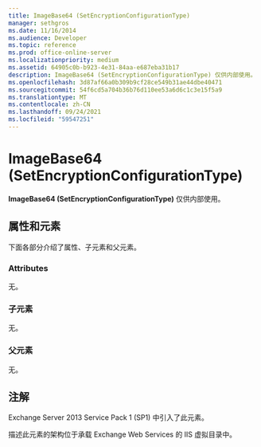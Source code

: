 ```yaml
---
title: ImageBase64 (SetEncryptionConfigurationType)
manager: sethgros
ms.date: 11/16/2014
ms.audience: Developer
ms.topic: reference
ms.prod: office-online-server
ms.localizationpriority: medium
ms.assetid: 64905c0b-b923-4e31-84aa-e687eba31b17
description: ImageBase64 (SetEncryptionConfigurationType) 仅供内部使用。
ms.openlocfilehash: 3d87af66a0b309b9cf28ce549b31ae44dbe40471
ms.sourcegitcommit: 54f6cd5a704b36b76d110ee53a6d6c1c3e15f5a9
ms.translationtype: MT
ms.contentlocale: zh-CN
ms.lasthandoff: 09/24/2021
ms.locfileid: "59547251"
---
```

# <a name="imagebase64-setencryptionconfigurationtype"></a>ImageBase64 (SetEncryptionConfigurationType)

**ImageBase64 (SetEncryptionConfigurationType)** 仅供内部使用。 

## <a name="attributes-and-elements"></a>属性和元素

下面各部分介绍了属性、子元素和父元素。
  
### <a name="attributes"></a>Attributes

无。
  
### <a name="child-elements"></a>子元素

无。
  
### <a name="parent-elements"></a>父元素

无。
  
## <a name="remarks"></a>注解

Exchange Server 2013 Service Pack 1 (SP1) 中引入了此元素。
  
描述此元素的架构位于承载 Exchange Web Services 的 IIS 虚拟目录中。
  

